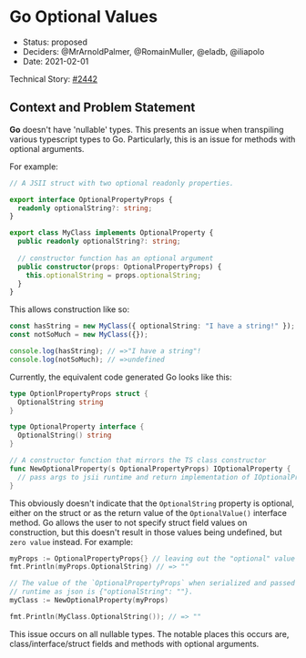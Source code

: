 # Go Optional Values

* Status: proposed
* Deciders: @MrArnoldPalmer, @RomainMuller, @eladb, @iliapolo
* Date: 2021-02-01

Technical Story: [#2442](https://github.com/aws/jsii/issues/2442)

## Context and Problem Statement

**Go** doesn't have 'nullable' types. This presents an issue when transpiling various typescript types to Go. Particularly, this is an issue for methods with optional arguments.

For example:

```typescript
// A JSII struct with two optional readonly properties.

export interface OptionalPropertyProps {
  readonly optionalString?: string;
}

export class MyClass implements OptionalProperty {
  public readonly optionalString?: string;
  
  // constructor function has an optional argument
  public constructor(props: OptionalPropertyProps) {
    this.optionalString = props.optionalString;
  }
}
```

This allows construction like so:
```typescript
const hasString = new MyClass({ optionalString: "I have a string!" });
const notSoMuch = new MyClass({});

console.log(hasString); // =>"I have a string"!
console.log(notSoMuch); // =>undefined
```

Currently, the equivalent code generated Go looks like this:
```go
type OptionlPropertyProps struct {
  OptionalString string
}

type OptionalProperty interface {
  OptionalString() string
}

// A constructor function that mirrors the TS class constructor
func NewOptionalProperty(s OptionalPropertyProps) IOptionalProperty {
  // pass args to jsii runtime and return implementation of IOptionalProperty
}
```

This obviously doesn't indicate that the `OptionalString` property is optional, either on the struct or as the return value of the `OptionalValue()` interface method. Go allows the user to not specify struct field values on construction, but this doesn't result in those values being undefined, but `zero value` instead. For example:

```go
myProps := OptionalPropertyProps{} // leaving out the "optional" value
fmt.Println(myProps.OptionalString) // => ""

// The value of the `OptionalPropertyProps` when serialized and passed to the
// runtime as json is {"optionalString": ""}.
myClass := NewOptionalProperty(myProps)

fmt.Println(MyClass.OptionalString()); // => ""
```

This issue occurs on all nullable types. The notable places this occurs are, class/interface/struct fields and methods with optional arguments.
